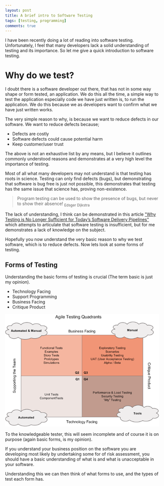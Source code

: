 ```yaml
---
layout: post
title: A brief intro to Software Testing
tags: [testing, programming]
comments: true
---
```


I have been recently doing a lot of reading into software testing. Unfortunately, I feel that many developers lack a solid understanding of testing and its importance. So let me give a quick introduction to software testing.

# Why do we test?

I doubt there is a software developer out there, that has not in some way shape or form tested, an application. We do this all the time, a simple way to test the application especially code we have just written is, to run the application. We do this because we as developers want to confirm what we have just written works. 

The very simple reason to why, is because we want to reduce defects in our software. We want to reduce defects because;

- Defects are costly
- Software defects could cause potential harm
- Keep customer/user trust

The above is not an exhaustive list by any means, but I believe it outlines commonly understood reasons and demonstrates at a very high level the importance of testing. 

Most of all what many developers may not understand is that testing has roots in science. Testing can only find defects (bugs), but demonstrating that software is bug free is just not possible, this demonstrates that testing has the same issue that science has, proving non-existence.

> Program testing can be used to show the presence of bugs, but never to show their absence! <sub>Edsger Dijkstra</sub>

The lack of understanding, I think can be demonstrated in this article ["Why Testing is No Longer Sufficient for Today’s Software Delivery Pipelines"](https://blog.overops.com/why-testing-is-no-longer-sufficient-for-todays-software-delivery-pipelines/) which attempts to articulate that software testing is insufficient, but for me demonstrates a lack of knowledge on the subject.

Hopefully you now understand the very basic reason to why we test software, which is to reduce defects. Now lets look at some forms of testing. 

## Forms of Testing

Understanding the basic forms of testing is crucial (The term basic is just my opinion). 

- Technology Facing
- Support Programming
- Business Facing
- Critique Product 

![Agile Testing Quadrants](/assets/images/Agile-Testing-Quadrants.png)

To the knowledgeable tester, this will seem incomplete and of course it is on purpose (again basic forms, is my opinion). 

If you understand your business position on the software you are developing most likely by undertaking some for of risk assessment, you should have a basic understanding of what is and what is unacceptable in your software.

Understanding this we can then think of what forms to use, and the types of test each form has. 

